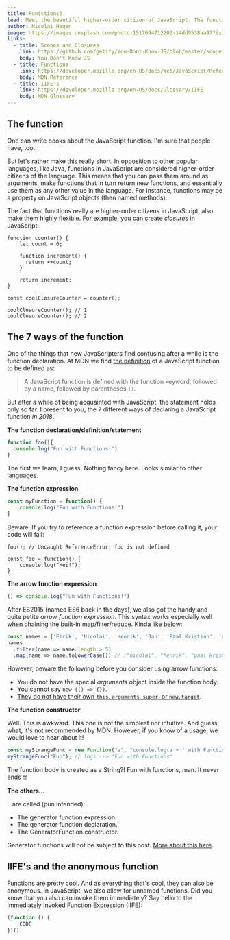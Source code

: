 ```yaml
---
title: Fun(ctions)
lead: Meet the beautiful higher-order citizen of JavaScript. The function. And all it's declarations.
author: Nicolai Hagen
image: https://images.unsplash.com/photo-1517694712202-14dd9538aa97?ixlib=rb-1.2.1&ixid=eyJhcHBfaWQiOjEyMDd9&auto=format&fit=crop&w=2250&q=80
links:
  - title: Scopes and Closures
    link: https://github.com/getify/You-Dont-Know-JS/blob/master/scope%20%26%20closures/ch5.md
    body: You Don't Know JS
  - title: Functions
    link: https://developer.mozilla.org/en-US/docs/Web/JavaScript/Reference/Functions
    body: MDN Reference
  - title: IIFE's
    link: https://developer.mozilla.org/en-US/docs/Glossary/IIFE
    body: MDN Glossary
---
```


## The function

One can write books about the JavaScript function. I'm sure that people have, too.

But let's rather make this really short. In opposition to other popular languages, like Java, functions in JavaScript are considered higher-order citizens of the language. This means that you can pass them around as arguments, make functions that in turn return new functions, and essentially use them as any other value in the language. For instance, functions may be a property on JavaScript objects (then named methods).

The fact that functions really are higher-order citizens in JavaScript, also make them highly flexible. For example, you can create _closures_ in JavaScript:

```
function counter() {
	let count = 0;

	function increment() {
      return ++count;
	}

	return increment;
}

const coolClosureCounter = counter();

coolClosureCounter(); // 1
coolClosureCounter(); // 2

```

## The 7 ways of the function
One of the things that new JavaScripters find confusing after a while is the function declaration. At MDN we find [the definition](https://developer.mozilla.org/en-US/docs/Web/JavaScript/Guide/Functions) of a JavaScript function to be defined as:

> A JavaScript function is defined with the function keyword, followed by a name, followed by parentheses ```()```.

But after a while of being acquainted with JavaScript, the statement holds only so far. I present to you, the 7 different ways of declaring a JavaScript function _in 2018_.

**The function declaration/definition/statement**

```javascript
function foo(){
  console.log("Fun with Functions!")
}
```

The first we learn, I guess. Nothing fancy here. Looks similar to other languages.

**The function expression**

```javascript
const myFunction = function() {
    console.log("Fun with Functions!")
}
```

Beware. If you try to reference a function expression before calling it, your code will fail:

```
foo(); // Uncaught ReferenceError: foo is not defined

const foo = function() {
    console.log("Hei!");
}
```

**The arrow function expression**

```javascript
() => console.log("Fun with Functions!")
```

After ES2015 (named ES6 back in the days), we also got the handy and quite petite _arrow function expression_. This syntax works especially well when chaining the built-in map/filter/reduce. Kinda like below:

```javascript
const names = ['Eirik', 'Nicolai', 'Henrik', 'Jan', 'Paal Kristian', 'Kristine', 'Espen'];
names
  .filter(name => name.length > 5)
  .map(name => name.toLowerCase()) // ["nicolai", "henrik", "paal kristian", "kristine"]
```

However, beware the following before you consider using arrow functions:

- You do not have the special _arguments_ object inside the function body.
- You cannot say `new (() => {})`.
- [They do not have their own `this`, `arguments`, `super`, or `new.target`](https://developer.mozilla.org/en-US/docs/Web/JavaScript/Reference/Functions).

**The function constructor**

Well. This is awkward. This one is not the simplest nor intuitive. And guess what, it's not recommended by MDN. However, if you know of a usage, we would love to hear about it!

```javascript
const myStrangeFunc = new Function("a", "console.log(a + ' with Functions')");
myStrangeFunc("Fun"); // logs --> "Fun with Functions"
```

The function body is created as a String?! Fun with functions, man. It never ends 🤓

**The others...**

...are called (pun intended):

- The generator function expression.
- The generator function declaration.
- The GeneratorFunction constructor.

Generator functions will not be subject to this post. [More about this here](https://developer.mozilla.org/en-US/docs/Web/JavaScript/Reference/Functions).


## IIFE's and the anonymous function

Functions are pretty cool. And as everything that's cool, they can also be anonymous. In JavaScript, we also allow for unnamed functions. Did you know that you also can invoke them immediately? Say hello to the Immediately Invoked Function Expression (IIFE):

```javascript
(function () {
    CODE
})();
```
